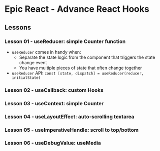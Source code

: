 # Epic React - Advance React Hooks

## Lessons

### Lesson 01 - useReducer: simple Counter function

- `useReducer` comes in handy when:
  - Separate the state logic from the component that triggers the state change event
  - You have multiple pieces of state that often change together
- `useReducer` API: `const [state, dispatch] = useReducer(reducer, initialState)`

### Lesson 02 - useCallback: custom Hooks


### Lesson 03 - useContext: simple Counter


### Lesson 04 - useLayoutEffect: auto-scrolling textarea


### Lesson 05 - useImperativeHandle: scroll to top/bottom


### Lesson 06 - useDebugValue: useMedia


